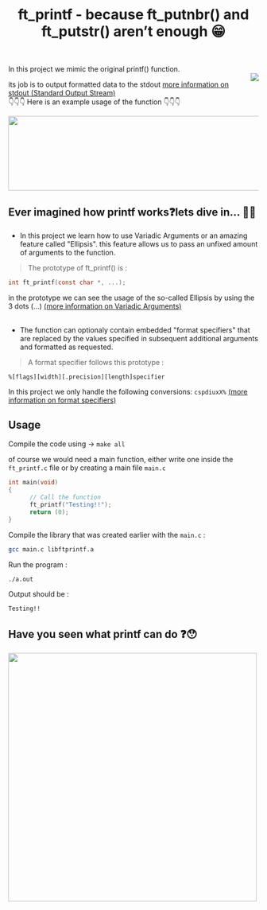 <h1 align="center">ft_printf - because ft_putnbr() and ft_putstr() aren’t enough 😁</h1>
</br>

In this project we mimic the original printf() function.
</br>
<img align="right" src="https://user-images.githubusercontent.com/113459534/219955883-79263933-b1b7-4578-b340-a6ac161dcc04.jpeg"/>

its job is to output formatted data to the stdout [more information on stdout (Standard Output Stream)](https://en.cppreference.com/w/cpp/io/c/std_streams) </br>
👇👇👇 Here is an example usage of the function 👇👇👇

<img src= "https://user-images.githubusercontent.com/113459534/219958739-4b4c9b64-528b-4d4e-b80b-aaff5698d902.png" width="600" height="150"/>

## Ever imagined how printf works❓lets dive in... 🏊‍♂️

- In this project we learn how to use Variadic Arguments or an amazing feature called "Ellipsis".
this feature allows us to pass an unfixed amount of arguments to the function.

> The prototype of ft_printf() is :

```c
int ft_printf(const char *, ...);
```
in the prototype we can see the usage of the so-called Ellipsis by using the 3 dots (...) [(more information on Variadic Arguments)](https://en.cppreference.com/w/cpp/language/variadic_arguments#:~:text=Allows%20a%20function%20to%20accept,list%20of%20a%20function%20declaration.)
</br>
</br>
- The function can optionaly contain embedded "format specifiers" that are replaced by the values specified in subsequent additional arguments and formatted as requested.

> A format specifier follows this prototype :

``%[flags][width][.precision][length]specifier``

In this project we only handle the following conversions: ``cspdiuxX%``
[(more information on format specifiers)](https://cplusplus.com/reference/cstdio/printf/)

## Usage

Compile the code using -> ``make all``

of course we would need a main function, either write one inside the ``ft_printf.c`` file or by creating a main file ``main.c``

```c
int main(void)
{
      // Call the function
      ft_printf("Testing!!");
      return (0);
}
```
Compile the library that was created earlier with the ``main.c`` :

```bash
gcc main.c libftprintf.a
```
Run the program :
```bash
./a.out
```
Output should be : 
```
Testing!!
```
## Have you seen what printf can do ❓😯
<img src= "https://user-images.githubusercontent.com/113459534/220216680-ccfe50d5-5172-4f23-a72d-5e13e6c5b22c.jpeg" width="500" height="500"/>
